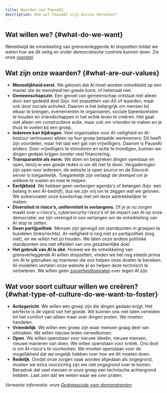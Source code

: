 ```yaml
---
title: Waarden van PauseAI
description: Hoe wil PauseAI zijn missie bereiken?
---
```


## Wat willen we? {#what-do-we-want}

Wereldwijd de ontwikkeling van grensverleggende AI stopzetten totdat we weten hoe we dit veilig en onder democratische controle kunnen doen. Zie onze [voorstel](/proposal).

## Wat zijn onze waarden? {#what-are-our-values}

- **Menselijkheid eerst**. We geloven dat AI moet worden ontwikkeld op een manier die de mensheid ten goede komt, of helemaal niet.
- **Gemeenschapszin**. Een gevoel van gemeenschap ontstaat niet alleen door een gedeeld doel (bijv. het stopzetten van AI) of waarden, maar ook door sociale activiteit. Daarom is het belangrijk om mensen bij elkaar te brengen, evenementen te organiseren, sociale bijeenkomsten te houden en vriendschappen in het echte leven te creëren. Het gaat niet alleen om constructieve actie, maar ook om vrienden te maken en je thuis te voelen bij een groep.
- **Iedereen kan bijdragen**. Veel organisaties voor AI-veiligheid en AI-bestuur vertrouwen alleen op hun groep betaalde werknemers. Dit heeft zijn voordelen, maar het laat een gat van vrijwilligers. Daarom is PauseAI anders. Door vrijwilligers te stimuleren en actie te moedigen, kunnen we dingen gedaan krijgen zonder veel financiering.
- **Transparantie als norm**. We doen en bespreken dingen openbaar en open, tenzij er een goede reden is om dit niet te doen. Vergaderingen zijn open voor iedereen, de website is open source en de Discord-server is toegankelijk. Toegankelijk zijn verlaagt de drempel om je welkom te voelen en mee te helpen.
- **Eerlijkheid**. We hebben geen verborgen agenda's of belangen (bijv. een belang in een AI-bedrijf), dus we zijn vrij om te zeggen wat we geloven. We suikercoaten onze boodschap niet om deze aantrekkelijker te maken.
- **Diversiteit in risico's, uniformiteit in verlangens**. Of je je nu zorgen maakt over x-risico's, cybersecurity-risico's of de impact van AI op onze democratie: we zijn verenigd in ons verlangen om de ontwikkeling van AI stop te zetten.
- **Geen partijpolitiek**. Mensen zijn geneigd om standpunten in groepen te bundelen (links/rechts). AI-veiligheid is nog niet zo partijpolitiek (nog niet), en we willen het zo houden. We laten onze andere politieke standpunten ons niet afleiden van ons gezamenlijke doel.
- **Het gebruik van AI is oké**. Hoewel we de ontwikkeling van grensverleggende AI willen stopzetten, vinden we het nog steeds prima om AI te gebruiken op manieren die ons helpen onze doelen te bereiken. AI-modellen vertalen onze website al en helpen deze technisch te verbeteren. We willen geen [zuiverheidsspiralen](https://nl.wiktionary.org/wiki/zuiverheidsspiraal) over tegen AI zijn.

## Wat voor soort cultuur willen we creëren? {#what-type-of-culture-do-we-want-to-foster}

- **Actiegericht**. We willen een groep zijn die dingen gedaan krijgt. Het perfecte is de vijand van het goede. We kunnen ons niet laten verleiden tot het comfort van alleen maar over dingen praten. We moeten handelen.
- **Vriendelijk**. We willen een groep zijn waar mensen graag deel van uitmaken. We willen nieuwe leden verwelkomen.
- **Open**. We willen openstaan voor nieuwe ideeën, nieuwe mensen, nieuwe manieren van doen. We willen openstaan voor kritiek. Ons doel is om AI-risico's te voorkomen. We moeten openstaan voor de mogelijkheid dat we ongelijk hebben over hoe we dit moeten doen.
- **Redelijk**. Omdat onze zorgen vaak worden afgedaan als ongegrond, moeten we extra voorzichtig zijn om niet _ongegrond_ over te komen. Benadruk dat veel mensen in onze groep een technische achtergrond hebben. Laat zien dat we weten waar we over praten.

_Verwante informatie: onze [Gedragscode voor demonstranten](/protesters-code-of-conduct)_

